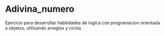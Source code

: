 # Adivina_numero
Ejercicio para desarrollar habilidades de logica con programacion orientada a objetos, utilizando arreglos y ciclos.
